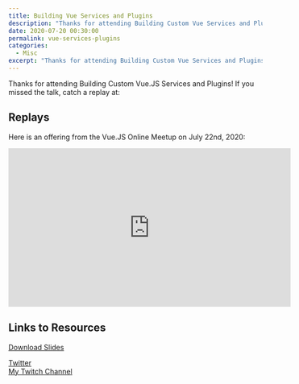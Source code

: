 ```yaml
---
title: Building Vue Services and Plugins
description: "Thanks for attending Building Custom Vue Services and Plugins!"
date: 2020-07-20 00:30:00
permalink: vue-services-plugins
categories:
  - Misc
excerpt: "Thanks for attending Building Custom Vue Services and Plugins!"
---
```


Thanks for attending Building Custom Vue.JS Services and Plugins!  If you missed the talk, catch a replay at:

## Replays

Here is an offering from the Vue.JS Online Meetup on July 22nd, 2020:
<iframe width="560" height="315" src="https://www.youtube.com/embed/TH9bN2nnd0s" frameborder="0" allowfullscreen></iframe>

## Links to Resources

[Download Slides](/pdfs/BuildingCustomVueJSServicesandPlugins_20200720.pdf)

[Twitter](https://twitter.com/1kevgriff)  
[My Twitch Channel](https://www.twitch.tv/1kevgriff)  

